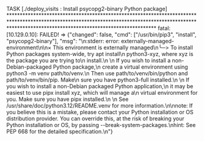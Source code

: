 TASK [./deploy_visits : Install psycopg2-binary Python package] ******************************************************************************************************************************************************************************************************
fatal: [10.129.0.10]: FAILED! => {"changed": false, "cmd": ["/usr/bin/pip3", "install", "psycopg2-binary"], "msg": "\n:stderr: error: externally-managed-environment\n\n× This environment is externally managed\n╰─> To install Python packages system-wide, try apt install\n    python3-xyz, where xyz is the package you are trying to\n    install.\n    \n    If you wish to install a non-Debian-packaged Python package,\n    create a virtual environment using python3 -m venv path/to/venv.\n    Then use path/to/venv/bin/python and path/to/venv/bin/pip. Make\n    sure you have python3-full installed.\n    \n    If you wish to install a non-Debian packaged Python application,\n    it may be easiest to use pipx install xyz, which will manage a\n    virtual environment for you. Make sure you have pipx installed.\n    \n    See /usr/share/doc/python3.12/README.venv for more information.\n\nnote: If you believe this is a mistake, please contact your Python installation or OS distribution provider. You can override this, at the risk of breaking your Python installation or OS, by passing --break-system-packages.\nhint: See PEP 668 for the detailed specification.\n"}